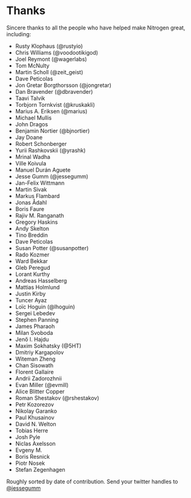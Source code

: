 # Thanks

Sincere thanks to all the people who have helped make Nitrogen great, including:

+ Rusty Klophaus (@rustyio)
+ Chris Williams (@voodootikigod)
+ Joel Reymont (@wagerlabs)
+ Tom McNulty
+ Martin Scholl (@zeit\_geist)
+ Dave Peticolas
+ Jon Gretar Borgthorsson (@jongretar)
+ Dan Bravender (@dbravender)
+ Taavi Talvik
+ Torbjorn Tornkvist (@kruskakli)
+ Marius A. Eriksen (@marius)
+ Michael Mullis
+ John Dragos
+ Benjamin Nortier (@bjnortier)
+ Jay Doane
+ Robert Schonberger
+ Yurii Rashkovskii (@yrashk)
+ Mrinal Wadha
+ Ville Koivula
+ Manuel Durán Aguete
+ Jesse Gumm (@jessegumm)
+ Jan-Felix Wittmann
+ Martin Sivak
+ Markus Flambard
+ Jonas Ådahl
+ Boris Faure
+ Rajiv M. Ranganath
+ Gregory Haskins
+ Andy Skelton
+ Tino Breddin
+ Dave Peticolas
+ Susan Potter (@susanpotter)
+ Rado Kozmer
+ Ward Bekkar
+ Gleb Peregud
+ Lorant Kurthy
+ Andreas Hasselberg
+ Mattias Holmlund
+ Justin Kirby
+ Tuncer Ayaz
+ Loïc Hoguin (@lhoguin)
+ Sergei Lebedev
+ Stephen Panning
+ James Pharaoh
+ Milan Svoboda
+ Jenő I. Hajdu
+ Maxim Sokhatsky (@5HT)
+ Dmitriy Kargapolov
+ Witeman Zheng
+ Chan Sisowath
+ Florent Gallaire
+ Andrii Zadorozhnii
+ Evan Miller (@evmill)
+ Alice Blitter Copper
+ Roman Shestakov (@rshestakov)
+ Petr Kozorezov
+ Nikolay Garanko
+ Paul Khusainov
+ David N. Welton
+ Tobias Herre
+ Josh Pyle
+ Niclas Axelsson
+ Evgeny M.
+ Boris Resnick
+ Piotr Nosek
+ Stefan Zegenhagen

Roughly sorted by date of contribution. Send your twitter handles to
[@jessegumm](http://twitter.com/jessevumm)
